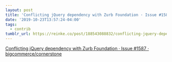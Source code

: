 ```yaml
---
layout: post
title: 'Conflicting jQuery dependency with Zurb Foundation · Issue #1587 · bigcommerce/cornerstone'
date: '2019-10-23T13:57:24-04:00'
tags:
  - contrib
tumblr_url: https://reinke.co/post/188543088832/conflicting-jquery-dependency-with-zurb-foundation
---
```

[Conflicting jQuery dependency with Zurb Foundation · Issue #1587 · bigcommerce/cornerstone](https://github.com/bigcommerce/cornerstone/issues/1587)  
